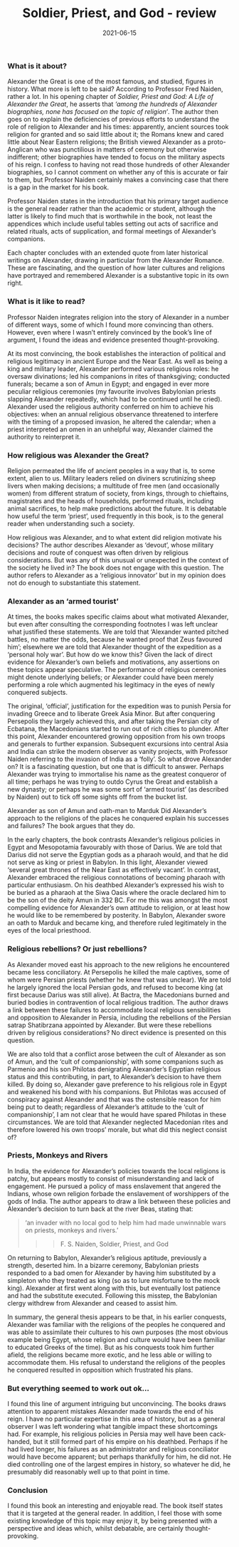 ﻿---
layout: layouts/bookreview.njk

tags:
  - post
  - review

title: Soldier, Priest, and God - review
review_book_main_title: Soldier, Priest, and God
review_book_sub_title: A Life of Alexander the Great
review_book_author: F. S. Naiden
review_book_author_surname: Naiden
review_book_image_url: https://res.cloudinary.com/ds2o5ecdw/image/upload/acovers/0190875348.02._SCL_.jpg
review_book_image_small_url: https://res.cloudinary.com/ds2o5ecdw/image/upload/acovers/0190875348.02._SCM_.jpg
review_publication_date: 2018-12-20
review_publisher: Oxford University Press
review_pages: 424
review_ISBN13: 978-0190875343
review_book_tags:
  - [Europe, Asia]
  - [Ancient]
  - [Cultural]
  - [Alexander the Great]
review_podcasts:
  - [https://www.listennotes.com/e/ff8619415553400cbea10b11fd4840af, New Books in Military History, Fred S. Naiden ‘Soldier Priest and God A Life of Alexander the Great‘ (Oxford UP 2018)]
shopping_links:
  - [https://www.amazon.co.uk/Soldier-Priest-God-Alexander-Great/dp/0190875348/, Amazon UK, Amazon UK book link]
  - [https://www.amazon.com/Soldier-Priest-God-Alexander-Great/dp/0190875348/, Amazon US, Amazon US book link]
post_author: Andy Salisbury
date: 2021-06-15
review_rating: ★★★☆☆
permalink: '/2021/06/16/soldier-priest-and-god/'
review_summary: '<p>This book is an engaging study of the life of Alexander the Great with a particular focus on the role of religion. It will be of interest to those wishing to approach a familiar subject from a new perspective – ranging from Babylonian ritual slappings to Egyptian deific-adoption.</p><p>But while good, Soldier, Priest and God can be accused of over-reach, stretching arguments too thinly for the evidence – and wandering off into the no-man’s land beyond.</p>'
---
### What is it about?
Alexander the Great is one of the most famous, and studied, figures in history. What more is left to be said? According to Professor Fred Naiden, rather a lot. In his opening chapter of *Soldier, Priest and God: A Life of Alexander the Great*, he asserts that *‘among the hundreds of Alexander biographies, none has focused on the topic of religion‘*. The author then goes on to explain the deficiencies of previous efforts to understand the role of religion to Alexander and his times: apparently, ancient sources took religion for granted and so said little about it; the Romans knew and cared little about Near Eastern religions; the British viewed Alexander as a proto-Anglican who was punctilious in matters of ceremony but otherwise indifferent; other biographies have tended to focus on the military aspects of his reign. I confess to having not read those hundreds of other Alexander biographies, so I cannot comment on whether any of this is accurate or fair to them, but Professor Naiden certainly makes a convincing case that there is a gap in the market for his book.

Professor Naiden states in the introduction that his primary target audience is the general reader rather than the academic or student, although the latter is likely to find much that is worthwhile in the book, not least the appendices which include useful tables setting out acts of sacrifice and related rituals, acts of supplication, and formal meetings of Alexander’s companions.

Each chapter concludes with an extended quote from later historical writings on Alexander, drawing in particular from the Alexander Romance. These are fascinating, and the question of how later cultures and religions have portrayed and remembered Alexander is a substantive topic in its own right.

### What is it like to read?
Professor Naiden integrates religion into the story of Alexander in a number of different ways, some of which I found more convincing than others. However, even where I wasn’t entirely convinced by the book’s line of argument, I found the ideas and evidence presented thought-provoking.

At its most convincing, the book establishes the interaction of political and religious legitimacy in ancient Europe and the Near East. As well as being a king and military leader, Alexander performed various religious roles: he oversaw divinations; led his companions in rites of thanksgiving; conducted funerals; became a son of Amun in Egypt; and engaged in ever more peculiar religious ceremonies (my favourite involves Babylonian priests slapping Alexander repeatedly, which had to be continued until he cried). Alexander used the religious authority conferred on him to achieve his objectives: when an annual religious observance threatened to interfere with the timing of a proposed invasion, he altered the calendar; when a priest interpreted an omen in an unhelpful way, Alexander claimed the authority to reinterpret it.

### How religious was Alexander the Great?
Religion permeated the life of ancient peoples in a way that is, to some extent, alien to us. Military leaders relied on diviners scrutinizing sheep livers when making decisions; a multitude of free men (and occasionally women) from different stratum of society, from kings, through to chieftains, magistrates and the heads of households, performed rituals, including animal sacrifices, to help make predictions about the future. It is debatable how useful the term ‘priest’, used frequently in this book, is to the general reader when understanding such a society.

How religious was Alexander, and to what extent did religion motivate his decisions? The author describes Alexander as ‘devout’, whose military decisions and route of conquest was often driven by religious considerations. But was any of this unusual or unexpected in the context of the society he lived in? The book does not engage with this question. The author refers to Alexander as a ‘religious innovator’ but in my opinion does not do enough to substantiate this statement.

### Alexander as an ‘armed tourist’
At times, the books makes specific claims about what motivated Alexander, but even after consulting the corresponding footnotes I was left unclear what justified these statements. We are told that ‘Alexander wanted pitched battles, no matter the odds, because he wanted proof that Zeus favoured him’; elsewhere we are told that Alexander thought of the expedition as a ‘personal holy war’. But how do we know this? Given the lack of direct evidence for Alexander’s own beliefs and motivations, any assertions on these topics appear speculative. The performance of religious ceremonies might denote underlying beliefs; or Alexander could have been merely performing a role which augmented his legitimacy in the eyes of newly conquered subjects.

The original, ‘official’, justification for the expedition was to punish Persia for invading Greece and to liberate Greek Asia Minor. But after conquering Persepolis they largely achieved this, and after taking the Persian city of Ecbatana, the Macedonians started to run out of rich cities to plunder. After this point, Alexander encountered growing opposition from his own troops and generals to further expansion. Subsequent excursions into central Asia and India can strike the modern observer as vanity projects, with Professor Naiden referring to the invasion of India as a ‘folly’. So what drove Alexander on? It is a fascinating question, but one that is difficult to answer. Perhaps Alexander was trying to immortalise his name as the greatest conqueror of all time; perhaps he was trying to outdo Cyrus the Great and establish a new dynasty; or perhaps he was some sort of ‘armed tourist’ (as described by Naiden) out to tick off some sights off from the bucket list.

Alexander as son of Amun and oath-man to Marduk
Did Alexander’s approach to the religions of the places he conquered explain his successes and failures? The book argues that they do.

In the early chapters, the book contrasts Alexander’s religious policies in Egypt and Mesopotamia favourably with those of Darius. We are told that Darius did not serve the Egyptian gods as a pharaoh would, and that he did not serve as king or priest in Babylon. In this light, Alexander viewed ‘several great thrones of the Near East as effectively vacant’. In contrast, Alexander embraced the religious connotations of becoming pharaoh with particular enthusiasm. On his deathbed Alexander’s expressed his wish to be buried as a pharaoh at the Siwa Oasis where the oracle declared him to be the son of the deity Amun in 332 BC. For me this was amongst the most compelling evidence for Alexander’s own attitude to religion, or at least how he would like to be remembered by posterity. In Babylon, Alexander swore an oath to Marduk and became king, and therefore ruled legitimately in the eyes of the local priesthood.

### Religious rebellions? Or just rebellions?
As Alexander moved east his approach to the new religions he encountered became less conciliatory. At Persepolis he killed the male captives, some of whom were Persian priests (whether he knew that was unclear). We are told he largely ignored the local Persian gods, and refused to become king (at first because Darius was still alive). At Bactra, the Macedonians burned and buried bodies in contravention of local religious tradition. The author draws a link between these failures to accommodate local religious sensibilities and opposition to Alexander in Persia, including the rebellions of the Persian satrap Shatibrzana appointed by Alexander. But were these rebellions driven by religious considerations? No direct evidence is presented on this question.

We are also told that a conflict arose between the cult of Alexander as son of Amun, and the ‘cult of companionship’, with some companions such as Parmenio and his son Philotas denigrating Alexander’s Egyptian religious status and this contributing, in part, to Alexander’s decision to have them killed. By doing so, Alexander gave preference to his religious role in Egypt and weakened his bond with his companions. But Philotas was accused of conspiracy against Alexander and that was the ostensible reason for him being put to death; regardless of Alexander’s attitude to the ‘cult of companionship’, I am not clear that he would have spared Philotas in these circumstances. We are told that Alexander neglected Macedonian rites and therefore lowered his own troops’ morale, but what did this neglect consist of?

### Priests, Monkeys and Rivers
In India, the evidence for Alexander’s policies towards the local religions is patchy, but appears mostly to consist of misunderstanding and lack of engagement. He pursued a policy of mass enslavement that angered the Indians, whose own religion forbade the enslavement of worshippers of the gods of India. The author appears to draw a link between these policies and Alexander’s decision to turn back at the river Beas, stating that:

> ‘an invader with no local god to help him had made unwinnable wars on priests, monkeys and rivers.’
>>>
>>> F. S. Naiden, Soldier, Priest, and God

On returning to Babylon, Alexander’s religious aptitude, previously a strength, deserted him. In a bizarre ceremony, Babylonian priests responded to a bad omen for Alexander by having him substituted by a simpleton who they treated as king (so as to lure misfortune to the mock king). Alexander at first went along with this, but eventually lost patience and had the substitute executed. Following this misstep, the Babylonian clergy withdrew from Alexander and ceased to assist him.

In summary, the general thesis appears to be that, in his earlier conquests, Alexander was familiar with the religions of the peoples he conquered and was able to assimilate their cultures to his own purposes (the most obvious example being Egypt, whose religion and culture would have been familiar to educated Greeks of the time). But as his conquests took him further afield, the religions became more exotic, and he less able or willing to accommodate them. His refusal to understand the religions of the peoples he conquered resulted in opposition which frustrated his plans.

### But everything seemed to work out ok…
I found this line of argument intriguing but unconvincing. The books draws attention to apparent mistakes Alexander made towards the end of his reign. I have no particular expertise in this area of history, but as a general observer I was left wondering what tangible impact these shortcomings had. For example, his religious policies in Persia may well have been cack-handed, but it still formed part of his empire on his deathbed. Perhaps if he had lived longer, his failures as an administrator and religious conciliator would have become apparent; but perhaps thankfully for him, he did not. He died controlling one of the largest empires in history, so whatever he did, he presumably did reasonably well up to that point in time.

### Conclusion
I found this book an interesting and enjoyable read. The book itself states that it is targeted at the general reader. In addition, I feel those with some existing knowledge of this topic may enjoy it, by being presented with a perspective and ideas which, whilst debatable, are certainly thought-provoking.